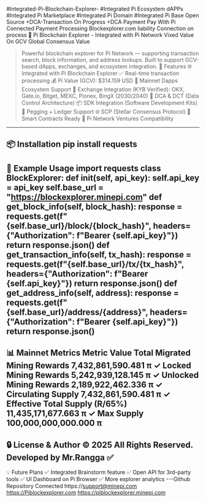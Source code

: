 #Integrated-Pi-Blockchain-Explorer-
#Integrated Pi Ecosystem dAPPs
#Integrated Pi Marketplace 
#Integrated Pi Domain 
#Integrated Pi Base Open Source 
+DCA-Transaction On Progress
+DCA Payment Pay With Pi 
Connected Payment Processing 
Blockexplorer.com liability Connection on process 
🧠 Pi Blockchain Explorer - Integrated with Pi Network
Vixed Value On GCV Global Consensus Value
> Powerful blockchain explorer for Pi Network — supporting transaction search, block information, and address lookups.
Built to support GCV-based dApps, exchanges, and ecosystem integration.
🚀 Features
🌐 Integrated with Pi Blockchain Explorer
✅ Real-time transaction processing
💰 Pi Value (GCV): $314.159 USD
🧩 Mainnet Dapps Ecosystem Support
🔁 Exchange Integration (KYB Verified):
OKX, Gate.io, Bitget, MEXC, Pionex, BingX (2030/2040)
🔐 DCA & DCT (Data Control Architecture)
📦 SDK Integration (Software Development Kits)
🔄 Pegging + Ledger Support
🌐 SCP (Stellar Consensus Protocol)
🔗 Smart Contracts Ready
💼 Pi Network Ventures Compatibility
---
📦 Installation
pip install requests
---
🧩 Example Usage
import requests
class BlockExplorer:
    def __init__(self, api_key):
        self.api_key = api_key
        self.base_url = "https://blockexplorer.minepi.com"
    def get_block_info(self, block_hash):
        response = requests.get(f"{self.base_url}/block/{block_hash}", headers={"Authorization": f"Bearer {self.api_key}"})
        return response.json()
    def get_transaction_info(self, tx_hash):
        response = requests.get(f"{self.base_url}/tx/{tx_hash}", headers={"Authorization": f"Bearer {self.api_key}"})
        return response.json()
    def get_address_info(self, address):
        response = requests.get(f"{self.base_url}/address/{address}", headers={"Authorization": f"Bearer {self.api_key}"})
        return response.json()
---
📊 Mainnet Metrics
Metric	Value
Total Migrated Mining Rewards	7,432,861,590.481 π ✓
Locked Mining Rewards	5,242,939,128.145 π ✓
Unlocked Mining Rewards	2,189,922,462.336 π ✓
Circulating Supply	7,432,861,590.481 π ✓
Effective Total Supply (R/65%)	11,435,171,677.663 π ✓
Max Supply	100,000,000,000.000 π 
---
🔒 License & Author
© 2025 All Rights Reserved.
Developed by Mr.Rangga ✅
---
💡 Future Plans
✅ Integrated Brainstorm feature
✅ Open API for 3rd-party tools
✅ UI Dashboard on Pi Browser
✅ More explorer analytics
---Github Repository Connected 
https://support@minepi.com
https://Piblockexplorer.com
https://piblockexplorer.minepi.com
